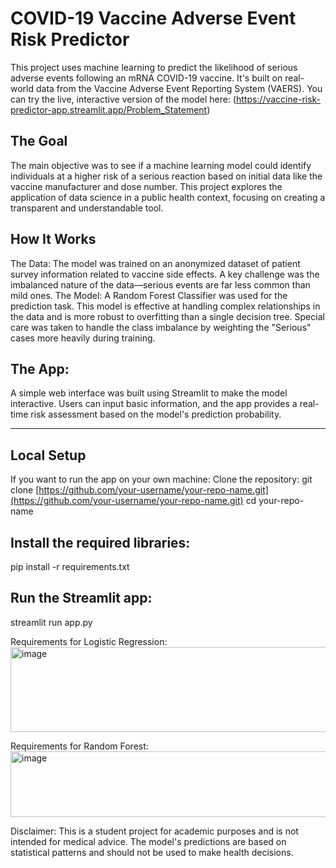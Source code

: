 # COVID-19 Vaccine Adverse Event Risk Predictor
This project uses machine learning to predict the likelihood of serious adverse events following an mRNA COVID-19 vaccine. It's built on real-world data from the Vaccine Adverse Event Reporting System (VAERS).
You can try the live, interactive version of the model here:
(https://vaccine-risk-predictor-app.streamlit.app/Problem_Statement)
## The Goal
The main objective was to see if a machine learning model could identify individuals at a higher risk of a serious reaction based on initial data like the vaccine manufacturer and dose number. This project explores the application of data science in a public health context, focusing on creating a transparent and understandable tool.
## How It Works
The Data: The model was trained on an anonymized dataset of patient survey information related to vaccine side effects. A key challenge was the imbalanced nature of the data—serious events are far less common than mild ones.
The Model: A Random Forest Classifier was used for the prediction task. This model is effective at handling complex relationships in the data and is more robust to overfitting than a single decision tree. Special care was taken to handle the class imbalance by weighting the "Serious" cases more heavily during training.
## The App:
A simple web interface was built using Streamlit to make the model interactive. Users can input basic information, and the app provides a real-time risk assessment based on the model's prediction probability.
___ 
## Local Setup
If you want to run the app on your own machine:
Clone the repository:
git clone [https://github.com/your-username/your-repo-name.git](https://github.com/your-username/your-repo-name.git)
cd your-repo-name


## Install the required libraries:
pip install -r requirements.txt


## Run the Streamlit app:
streamlit run app.py

Requirements for Logistic Regression:
<img width="870" height="136" alt="image" src="https://github.com/user-attachments/assets/c17438e0-9f37-433d-a02f-0a5dd86a0ab8" />

Requirements for Random Forest:
<img width="712" height="105" alt="image" src="https://github.com/user-attachments/assets/deed267b-5c81-4916-93d8-858da4ae2746" />

Disclaimer: This is a student project for academic purposes and is not intended for medical advice. The model's predictions are based on statistical patterns and should not be used to make health decisions.
